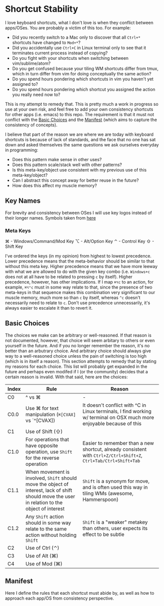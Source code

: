 # Shortcut Stability
I love keyboard shortcuts, what I don't love is when they conflict between apps/OSes. You are probably a victim of this too. 
For example:

- Did you recently switch to a Mac only to discover that all `Ctrl+*` shortcuts have changed to `Mod+*`?
- Did you accidentally use `Ctrl+C` in Linux terminal only to see that it terminates current process instead of copying?
- Do you fight with your shortcuts when switching between vim/sublime/atom?
- Do you get confused because your tiling WM shortcuts differ from tmux, which in turn differ from vim for doing conceptually the same action?
- Do you spend hours pondering which shortcuts in vim you haven't yet assigned to?
- Do you spend hours pondering which shortcut you assigned the action you really need now to?

This is my attempt to remedy that. This is pretty much a work in progress so use at your own risk, and feel free to 
add your own consistency shortcuts for other apps (i.e. emacs) to this repo. The requirement is that it must not 
conflict with the [Basic Choices](#basic-choices) and the [Manifest](#manifest) (which aims to capture the consistency of concepts).

I believe that part of the reason we are where we are today with keyboard shortcuts is because of lack of standards, and the
face that no one has sat down and asked themselves the same questions we ask ourselves everyday in programming:

- Does this pattern make sense in other uses?
- Does this pattern scale/stack well with other patterns?
- Is this meta-key/object use consistent with my previous use of this meta-key/object?
- Can I abstract this concept away for better reuse in the future?
- How does this affect my muscle memory?


## Key Names
For brevity and consistency between OSes I will use key logos instead of their longer names. 
Symbols taken from [here](https://wincent.com/wiki/Unicode_representations_of_modifier_keys)

### Meta Keys
⌘ - Windows/Command/Mod Key
⌥ - Alt/Option Key
⌃ - Control Key
⇧ - Shift Key

I've ordered the keys (in my opinion) from highest to lowest precedence. Lower precedence means that the meta-behavior
should be similar to that without this meta key. Higher precedence means that we have more leeway with what we are
allowed to do with the given key combo (i.e. `Windows+c` does not at all have to be related to pressing `c` by itself).
Higher precedence, however, has other implications. If I map `⌘⌥c` to an action, for example, `⌘⌥⌃c` must in some
way relate to that, since the presence of two meta-keys in that sequence makes this combination very significant to
our muscle memory, much more so than `c` by itself, whereas `^c` doesn't necessarily need to relate to `c`. Don't
use precedence unnecessarily, it's always easier to escalate it than to revert it.


## Basic Choices
The choices we make can be arbitrary or well-reasoned. If that reason is not documented, however, that choice will seem arbitary
to others or even yourself in the future. And if you no longer remember the reason, it's no better than an arbutrary choice.
And arbitrary choice should always give way to a well-reasoned choice unless the pain of switching is too high (which is in
itself a reason). This section attempts to remedy that by stating my reasons for each choice. This list will probably get
expanded in the future and perhaps even modifed if I (or the community) decides that a certain reason is invalid. With that said,
here are the choices:

Index | Rule         | Reason
----- | -------------|--------
C0    | ^ vs ⌘  | -
C0.0  | Use ⌘ for text manipulation (`⌘[CVAX]` vs `^[CVAX]) | It doesn't conflict with ^C in Linux terminals, I find working w/ terminal on OSX much more enjoyable because of this
C1    | Use of Shift (⇧) |
C1.0  | For operations that have opposite operation, use `Shift` for the reverse operation | Easier to remember than a new shortcut, already consistent with `Ctrl+Z/Ctrl+Shift+Z`, `Ctrl+Tab/Ctrl+Shift+Tab`
C1.1  | When movement is involved, `Shift` should move the object of interest, lack of shift should move the user in relation to the object of interest | `Shift` is a synonym for move, and is often used this way in tiling WMs (awesome, Hammerspoon)
C1.2  | Any `Shift` action should in some way relate to the same action without holding `Shift` | `Shift` is a "weaker" metakey than others, user expects its effect to be subtle
C2    | Use of Ctrl (⌃) |
C3    | Use of Alt (⌘) |
C4    | Use of Mod (⌘) |


## Manifest
Here I define the rules that each shortcut must abide by, as well as how to approach each app/OS from consistency perspective.
